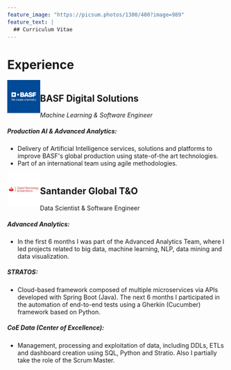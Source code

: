 ```yaml
---
feature_image: "https://picsum.photos/1300/400?image=989"
feature_text: |
  ## Curriculum Vitae
---
```


# Experience

<div style="overflow: hidden;">
   <div id="A" style="float: left; width: 15%;">
      <img src="/assets/basf.jpg" width="80">
   </div>
   <div id="B" style="float: left; width: 85%;">
      <h2>
         BASF Digital Solutions
      </h2>
      <i>
        Machine Learning & Software Engineer
      </i>
   </div>
</div>

##### Production AI & Advanced Analytics:
  - Delivery of Artificial Intelligence services, solutions and platforms to improve BASF's global production using state-of-the art technologies. 
  - Part of an international team using agile methodologies.


<div style="overflow: hidden;">
   <div id="A" style="float: left; width: 15%;">
      <img src="/assets/santander.jpg" width="80">
   </div>
   <div id="B" style="float: left; width: 85%;">
      <h2>
         Santander Global T&O
      </h2>
      <div>
        Data Scientist & Software Engineer
      </div>
   </div>
</div>

##### Advanced Analytics:
  - In the first 6 months I was part of the Advanced Analytics Team, where I led projects related to big data, machine learning, NLP, data mining and data visualization.

##### STRATOS:
  - Cloud-based framework composed of multiple microservices via APIs developed with Spring Boot (Java). The next 6 months I participated in the automation of end-to-end tests using a Gherkin (Cucumber) framework based on Python.

##### CoE Data (Center of Excellence):
  - Management, processing and exploitation of data, including DDLs, ETLs and dashboard creation using SQL, Python and Stratio. Also I partially take the role of the Scrum Master.